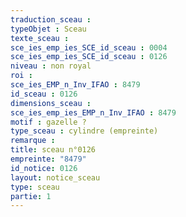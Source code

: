 ```yaml
---
traduction_sceau : 
typeObjet : Sceau
texte_sceau : 
sce_ies_emp_ies_SCE_id_sceau : 0004
sce_ies_emp_ies_SCE_id_sceau : 0126
niveau : non royal
roi : 
sce_ies_EMP_n_Inv_IFAO : 8479
id_sceau : 0126
dimensions_sceau : 
sce_ies_emp_ies_EMP_n_Inv_IFAO : 8479
motif : gazelle ?
type_sceau : cylindre (empreinte)
remarque : 
title: sceau n°0126
empreinte: "8479"
id_notice: 0126
layout: notice_sceau
type: sceau
partie: 1
---
```

